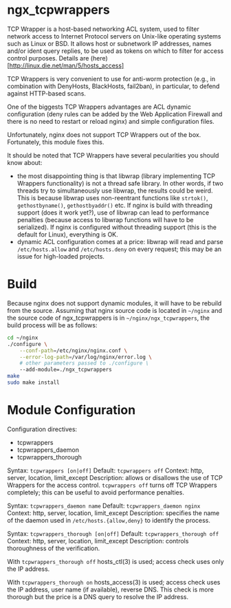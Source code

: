 # ngx_tcpwrappers

TCP Wrapper is a host-based networking ACL system, used to filter network access to Internet Protocol servers on
Unix-like operating systems such as Linux or BSD. It allows host or subnetwork IP addresses, names and/or ident
query replies, to be used as tokens on which to filter for access control purposes. Details are (here)[http://linux.die.net/man/5/hosts_access]

TCP Wrappers is very convenient to use for anti-worm protection (e.g., in combination with DenyHosts, BlackHosts, fail2ban),
in particular, to defend against HTTP-based scans.

One of the biggests TCP Wrappers advantages are ACL dynamic configuration (deny rules can be added by the
Web Application Firewall and there is no need to restart or reload nginx) and simple configuration files.

Unfortunately, nginx does not support TCP Wrappers out of the box. Fortunately, this module fixes this.

It should be noted that TCP Wrappers have several pecularities you should know about:
* the most disappointing thing is that libwrap (library implementing TCP Wrappers functionality) is not a thread safe library.
In other words, if two threads try to simultaneously use libwrap, the results could be weird.
This is because libwrap uses non-reentrant functions like `strtok()`, `gethostbyname()`, `gethostbyaddr()` etc.
If nginx is build with threading support (does it work yet?), use of libwrap can lead to performance penalties
(because access to libwrap functions will have to be serialized). If nginx is configured without threading support
(this is the default for Linux), everything is OK.
* dynamic ACL configuration comes at a price: libwrap will read and parse `/etc/hosts.allow` and `/etc/hosts.deny`
on every request; this may be an issue for high-loaded projects.

# Build

Because nginx does not support dynamic modules, it will have to be rebuild from the source.
Assuming that nginx source code is located in `~/nginx` and the source code of ngx_tcpwrappers is in `~/nginx/ngx_tcpwrappers`,
the build process will be as follows:

```bash
cd ~/nginx
./configure \
    --conf-path=/etc/nginx/nginx.conf \
    --error-log-path=/var/log/nginx/error.log \
    # other parameters passed to ./configure \
    --add-module=./ngx_tcpwrappers
make
sudo make install
```

# Module Configuration

Configuration directives:

* tcpwrappers
* tcpwrappers_daemon
* tcpwrappers_thorough

Syntax: `tcpwrappers [on|off]`
Default: `tcpwrappers off`
Context: http, server, location, limit_except
Description: allows or disallows the use of TCP Wrappers for the access control.
`tcpwrappers off` turns off TCP Wrappers completely; this can be useful to avoid performance penalties.

Syntax: `tcpwrappers_daemon name`
Default: `tcpwrappers_daemon nginx`
Context: http, server, location, limit_except
Description: specifies the name of the daemon used in `/etc/hosts.{allow,deny}` to identify the process.

Syntax: `tcpwrappers_thorough [on|off]`
Default: `tcpwrappers_thorough off`
Context: http, server, location, limit_except
Description: controls thoroughness of the verification.

With `tcpwrappers_thorough off` hosts_ctl(3) is used; access check uses only the IP address.

With `tcpwrappers_thorough on` hosts_access(3) is used; access check uses the IP address, user name (if available),
reverse DNS. This check is more thorough but the price is a DNS query to resolve the IP address.
